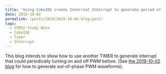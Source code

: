 ```yaml
---
title: 'Using CubeIDE create Interrnal Interrupt to generate period of PWM'
date: 2019-10-02
permalink: /posts/2019/2019-10-04-blog-post/
tags:
  - STM32 Study Note
  - CubeIDE
  - Timer
  - Interrupt
---
```


This blog intends to show how to use another TIMER to generate interrupt that could periodically turning on and off PWM before. (See [the 2019-10-02 blog](http://libowu.com/posts/2019/2019-10-04-blog-post.md) for how to generate out-of-phase PWM waveforms).
